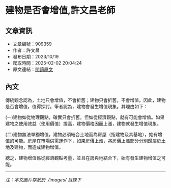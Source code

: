 # 建物是否會增值,許文昌老師

## 文章資訊
- 文章編號：909359
- 作者：許文昌
- 發布日期：2023/10/19
- 爬取時間：2025-02-02 20:04:24
- 原文連結：[閱讀原文](https://real-estate.get.com.tw/Columns/detail.aspx?no=909359)

## 內文
傳統觀念認為，土地只會增值，不會折舊；建物只會折舊，不會增值。因此，建物是否會增值，值得探討。筆者認為，建物會發生增值現象。其理由如下：

(一)建物如從物理觀點，確實只會折舊。但如從經濟觀點，就有可能會增值。如果建物之使用效益（使用價值）提高，建物價格因而上漲，建物就發生增值現象。

(二)建物無法單獨增值，建物必須結合土地而為房屋（指建物及其基地），始有增值的可能。房屋在市場供需運作下，如果房價上漲，將房價上漲部分分別歸屬於土地及建物，而造成建物增值。

總之，建物增值係從經濟觀點考量，並且在房與地結合下，始有發生建物增值之可能。

---
*注：本文圖片存放於 ./images/ 目錄下*
